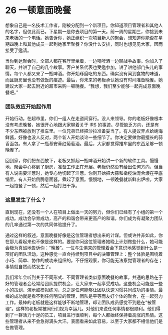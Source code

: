 # 26 一顿意面晚餐

想象自己是一名技术工作者，刚被分配到一个新项目。你知道项目管理者和其他人的名字，但仅此而已。下星期一是你去项目的第一天。前一周的星期三，你接到未来老板的一个电话。她告诉你，她正组织一次项目新人的聚会，想知道你能否在星期四晚上和其他成员一起到她家里聚餐？你没什么安排，同时也想见见大家，因而接受了邀请。

当你到达聚会时，全部人都在客厅里坐着，一边喝啤酒一边聊战争故事。你加入了聊天，并讲了自己的几个故事。客户关系代表也受邀参加，讲了讲他部门头儿的事情。每个人都又来了一瓶啤酒。你开始琢磨吃的东西。确实没有闻到食物的味道，而且厨房里也没有做饭的痕迹。最后，你未来的老板承认她没有时间准备晚餐。她建议大家一起去附近的超市采购一顿晚餐。“我想，我们至少能够一起完成意面晚餐吧。”

### 团队效应开始起作用



开始行动。在超市里，你们一组人在走道间穿行。没人来领导。你的老板好像根本没有考虑晚餐，她很开心地跟大家聊着关于 IRS 的事迹。尽管缺乏方向，还是有不少东西被放到了推车里。一位兄弟已经把沙拉准备妥当了。有人提议弄点蛤蜊海鲜酱，好像也没人反对，两个新人开始谈论一些细节了。你决定要做你最擅长的蒜香面包。有人拿了一瓶基安蒂红葡萄酒。最后，大家都觉得推车里的东西足够一顿晚餐了。

回到家，你们把东西放下，老板又抓起一瓶啤酒开始讲一个新的软件工具。慢慢地，聚会中心移到了厨房，准备工作正在开展。老板仍然没有给出任何方向，但当有人说需要洋葱时，她专心地切起了洋葱。你则开始把大蒜和橄榄油混合煨在平底锅里。有人开始倒腾意面酱，煮起了意面。慢慢地，一顿晚餐就新鲜出炉啦。大家一起饱餐了一顿，然后一起打扫干净。

### 这里发生了什么？



直到现在，还没有一个人在项目上做出一天的努力，但你们已经有了小组的第一个成功。成功会孕育成功，高产的和谐会带来更高产的和谐。你们成为有凝聚力团队的几率通过第一次的共同体验提升了。

通过这样的叙述，意面晚餐好像是这位管理者想出来的计谋。但或许并非如此，你在那儿看起来也不像是这样的。要是你问这位管理者她晚上计划做些什么，她可能会极为真诚地告诉你：“晚餐”。一位与生俱来的管理着会下意识地感觉到什么是一项好的团队活动。这种感觉一直会持续到项目中的决策管理上：整个体验是围绕着小巧、简单、协作的成功来组织的。不仔细观察，你可能无法察觉管理者的存在；事情就自然而然发生了。

我们常年会听到关于不同形式、不同管理者类似意面晚餐的故事。共通的思路在于好的管理者会经常给团队提供机会，让大家来一起享受成功。这些机会可能是一些小的策划、演示或模拟练习，总之是任何能够让团队快速习惯共同成功的事情。最棒的成功就是看不到任何明显的管理，团队是平等而友好个体的聚合，在一起努力工作。最棒的老板就是这样能够不断地管理，却让团队成员感觉不到是在“被管理”。这样的老板常被同行们视为幸运儿。对他们来说任何事情都很顺利。他们得到了一群活力十足的员工，项目进行很顺利，每个人都始终保持着高涨的热情。这些管理者从来不会急得满头大汗。表面看来如此容易，以至于大家都不相信他们是在做管理。
